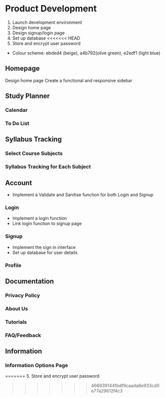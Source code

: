 # Product Development
1. Launch development environment
2. Design home page
3. Design signup/login page
4. Set up database 
<<<<<<< HEAD
5. Store and encrypt user password

- Colour scheme: ebded4 (beige), a4b792(olive green), e2edf1 (light blue)


## Homepage
Design home page
Create a functional and responsive sidebar

## Study Planner
### Calendar


### To Do List

## Syllabus Tracking
### Select Course Subjects

### Syllabus Tracking for Each Subject

## Account
- Implement a Validate and Sanitise function for both Login and Signup
### Login
- Implement a login function 
- Link login function to signup page 
### Signup
- Implement the sign in interface 
- Set up database for user details 

### Profile

## Documentation
### Privacy Policy

### About Us

### Tutorials

### FAQ/Feedback

## Information
### Information Options Page
=======
5. Store and encrypt user password
>>>>>>> 466939144fbdf9caada8e933cd0e77a29612f4c3
